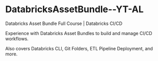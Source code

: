 # DatabricksAssetBundle--YT-AL
Databricks Asset Bundle Full Course | Databricks CI/CD 

Experience with Databricks Asset Bundles to build and manage CI/CD workflows. 

Also covers Databricks CLI, Git Folders, ETL Pipeline Deployment, and more.
